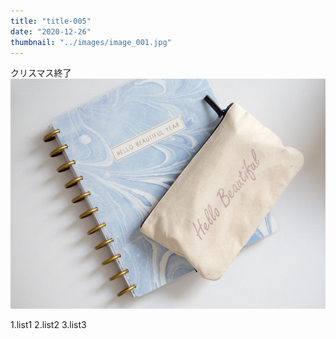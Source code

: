 ```yaml
---
title: "title-005"
date: "2020-12-26"
thumbnail: "../images/image_001.jpg"
---
```


クリスマス終了
![Sample](../images/image_001.jpg)

1.list1
2.list2
3.list3
